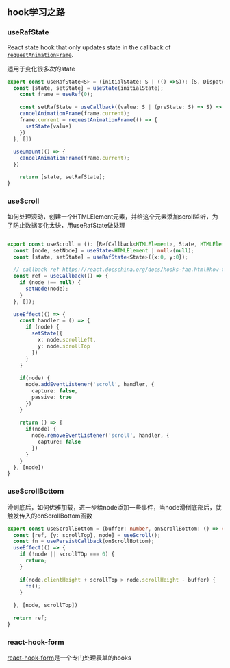 ## hook学习之路

### useRafState

React state hook that only updates state in the callback of [`requestAnimationFrame`](https://developer.mozilla.org/en-US/docs/Web/API/window/requestAnimationFrame).

适用于变化很多次的state

```typescript
export const useRafState<S> = (initialState: S | (() =>S)): [S, Dispatch<SetStateAction<S>>] => {
  const [state, setState] = useState(initialState);
	const frame = useRef(0);
	
	const setRafState = useCallback((value: S | (preState: S) => S) => {
    cancelAnimationFrame(frame.current);
    frame.current = requestAnimationFrame(() => {
      setState(value)
    })
  }, [])
  
  useUmount(() => {
    cancelAnimationFrame(frame.current);
  })

	return [state, setRafState];
}
```

### useScroll

如何处理滚动，创建一个HTMLElement元素，并给这个元素添加scroll监听，为了防止数据变化太快，用useRafState做处理

```typescript

export const useScroll = (): [RefCallback<HTMLElement>, State, HTMLElement | null] => {
  const [node, setNode] = useState<HTMLElement | null>(null);
  const [state, setState] = useRafState<State>({x:0, y:0});
  
  // callback ref https://react.docschina.org/docs/hooks-faq.html#how-to-avoid-passing-callbacks-down
  const ref = useCallback(() => {
    if (node !== null) {
      setNode(node);
    }
  }, []);
  
  useEffect(() => {
    const handler = () => {
      if (node) {
        setState({
          x: node.scrollLeft,
          y: node.scrollTop
        })
      }
    }
    
    if(node) {
      node.addEventListener('scroll', handler, {
        capture: false,
        passive: true
      })
    }
    
    return () => {
      if(node) {
        node.removeEventListener('scroll', handler, {
          capture: false
        })
      }
    }
  }, [node])
}
```

### useScrollBottom

滑到底后，如何优雅加载，进一步给node添加一些事件，当node滑倒底部后，就触发传入的onScrollBottom函数

```typescript
export const useScrollBottom = (buffer: number, onScrollBottom: () => void) => {
  const [ref, {y: scrollTop}, node] = useScroll();
  const fn = usePersistCallback(onScrollBottom);
  useEffect(() => {
    if (!node || scrollTOp === 0) {
      return;
    }
    
    if(node.clientHeight + scrollTop > node.scrollHeight - buffer) {
      fn();
    }
    
  }, [node, scrollTop])
  
  return ref;
}
```

### react-hook-form

[react-hook-form](https://react-hook-form.com/)是一个专门处理表单的hooks

